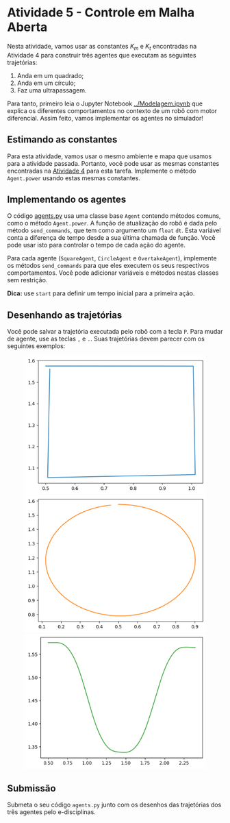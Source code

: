 # Atividade 5 - Controle em Malha Aberta

Nesta atividade, vamos usar as constantes $`K_m`$ e $`K_t`$ encontradas na Atividade 4 para
construir três agentes que executam as seguintes trajetórias:

1. Anda em um quadrado;
2. Anda em um círculo;
3. Faz uma ultrapassagem.

Para tanto, primeiro leia o Jupyter Notebook [../Modelagem.ipynb](../Modelagem.ipynb) que explica
os diferentes comportamentos no contexto de um robô com motor diferencial. Assim feito, vamos
implementar os agentes no simulador!

## Estimando as constantes

Para esta atividade, vamos usar o mesmo ambiente e mapa que usamos para a atividade passada.
Portanto, você pode usar as mesmas constantes encontradas na [Atividade 4](../model/) para esta
tarefa. Implemente o método `Agent.power` usando estas mesmas constantes.

## Implementando os agentes

O código [agents.py](./agents.py) usa uma classe base `Agent` contendo métodos comuns, como o
método `Agent.power`. A função de atualização do robô é dada pelo método `send_commands`, que tem
como argumento um `float` `dt`. Esta variável conta a diferença de tempo desde a sua última chamada
de função. Você pode usar isto para controlar o tempo de cada ação do agente.

Para cada agente (`SquareAgent`, `CircleAgent` e `OvertakeAgent`), implemente os métodos
`send_commands` para que eles executem os seus respectivos comportamentos. Você pode adicionar
variáveis e métodos nestas classes sem restrição.

**Dica:** use `start` para definir um tempo inicial para a primeira ação.

## Desenhando as trajetórias

Você pode salvar a trajetória executada pelo robô com a tecla `P`. Para mudar de agente, use as
teclas `,` e `.`. Suas trajetórias devem parecer com os seguintes exemplos:

<figure>
  <div style="text-align: center">
  <img src="../img/square.png" alt="Trajetória para o SquareAgent.">
  <img src="../img/circle.png" alt="Trajetória para o CircleAgent.">
  <img src="../img/overtake.png" alt="Trajetória para o OvertakeAgent.">
  </div>
</figure>

## Submissão

Submeta o seu código `agents.py` junto com os desenhos das trajetórias dos três agentes pelo
e-disciplinas.
